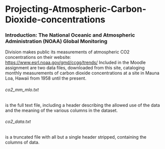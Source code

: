 # Projecting-Atmospheric-Carbon-Dioxide-concentrations
### Introduction: The National Oceanic and Atmospheric Administration (NOAA) Global Monitoring
Division makes public its measurements of atmospheric CO2 concentrations on their website:
https://www.esrl.noaa.gov/gmd/ccgg/trends/
Included in the Moodle assignment are two data files, downloaded from this site, cataloging monthly
measurements of carbon dioxide concentrations at a site in Mauna Loa, Hawaii from 1958 until the
present.
###### co2_mm_mlo.txt 
is the full text file, including a header describing the allowed use of the data and the
meaning of the various columns in the dataset.
###### co2_data.txt 
is a truncated file with all but a single header stripped, containing the columns of data.
